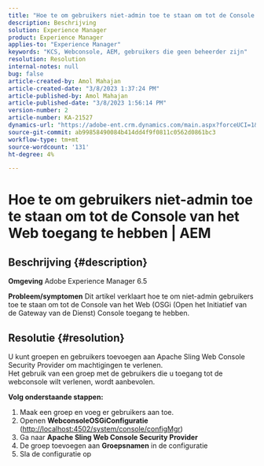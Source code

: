 ```yaml
---
title: "Hoe te om gebruikers niet-admin toe te staan om tot de Console van het Web toegang te hebben | AEM"
description: Beschrijving
solution: Experience Manager
product: Experience Manager
applies-to: "Experience Manager"
keywords: "KCS, Webconsole, AEM, gebruikers die geen beheerder zijn"
resolution: Resolution
internal-notes: null
bug: false
article-created-by: Amol Mahajan
article-created-date: "3/8/2023 1:37:24 PM"
article-published-by: Amol Mahajan
article-published-date: "3/8/2023 1:56:14 PM"
version-number: 2
article-number: KA-21527
dynamics-url: "https://adobe-ent.crm.dynamics.com/main.aspx?forceUCI=1&pagetype=entityrecord&etn=knowledgearticle&id=e16cac55-b6bd-ed11-83ff-6045bd006268"
source-git-commit: ab99858490084b414dd4f9f0811c0562d0861bc3
workflow-type: tm+mt
source-wordcount: '131'
ht-degree: 4%

---
```


# Hoe te om gebruikers niet-admin toe te staan om tot de Console van het Web toegang te hebben | AEM

## Beschrijving {#description}

<b>Omgeving</b>
Adobe Experience Manager 6.5


<b>Probleem/symptomen</b>
Dit artikel verklaart hoe te om niet-admin gebruikers toe te staan om tot de Console van het Web (OSGi (Open het Initiatief van de Gateway van de Dienst) Console toegang te hebben.


## Resolutie {#resolution}

U kunt groepen en gebruikers toevoegen aan Apache Sling Web Console Security Provider om machtigingen te verlenen.<br>
Het gebruik van een groep met de gebruikers die u toegang tot de webconsole wilt verlenen, wordt aanbevolen.



<b>Volg onderstaande stappen:</b>

1. Maak een groep en voeg er gebruikers aan toe.
2. Openen <b>Webconsole</b><b>OSGi</b><b>Configuratie</b> ([http://localhost:4502/system/console/configMgr](http://localhost:4502/system/console/configMgr))
3. Ga naar <b>Apache Sling Web Console Security Provider</b>
4. De groep toevoegen aan <b>Groepsnamen</b> in de configuratie
5. Sla de configuratie op

